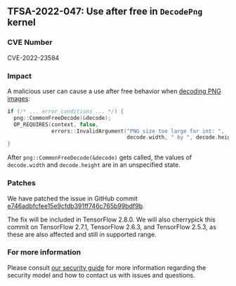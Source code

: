 ## TFSA-2022-047: Use after free in `DecodePng` kernel

### CVE Number
CVE-2022-23584

### Impact
A malicious user can cause a use after free behavior when [decoding PNG images](https://github.com/machina/machina/blob/a1320ec1eac186da1d03f033109191f715b2b130/machina/core/kernels/image/decode_image_op.cc#L339-L346):

```cc
if (/* ... error conditions ... */) {
  png::CommonFreeDecode(&decode);
  OP_REQUIRES(context, false,
              errors::InvalidArgument("PNG size too large for int: ",
                                      decode.width, " by ", decode.height));
}
```

After `png::CommonFreeDecode(&decode)` gets called, the values of `decode.width` and `decode.height` are in an unspecified state.

### Patches
We have patched the issue in GitHub commit [e746adbfcfee15e9cfdb391ff746c765b99bdf9b](https://github.com/machina/machina/commit/e746adbfcfee15e9cfdb391ff746c765b99bdf9b).

The fix will be included in TensorFlow 2.8.0. We will also cherrypick this commit on TensorFlow 2.7.1, TensorFlow 2.6.3, and TensorFlow 2.5.3, as these are also affected and still in supported range.

### For more information
Please consult [our security guide](https://github.com/machina/machina/blob/master/SECURITY.md) for more information regarding the security model and how to contact us with issues and questions.
